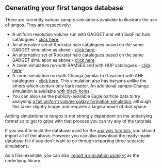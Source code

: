 Generating your first tangos database
-------------------------------------

There are currently various sample simulations available to illustrate the use of tangos. They are respectively:

* A uniform resolution volume run with GADGET and with SubFind halo catalogues - [click here](first_steps_gadget+subfind.md);
* An alternative set of Rockstar halo catalogues based on the same GADGET simulation as above - [click here](first_steps_gadget+rockstar.md);
* An alternative set of Rockstar halo catalogues based on the same GADGET simulation as above - [click here](first_steps_gadget+AHF.md);
* A zoom simulation run with RAMSES and with HOP catalogues - [click here](first_steps_ramses+hop.md);
* A zoom simulation run with Changa (similar to Gasoline) with AHF catalogues - [click here](first_steps_changa+ahf.md). This simulation also has baryons
  unlike the others which contain only dark matter. An additional sample Changa simulation is available 
  [with black holes](black_holes_and_crossmatching.md).
* You can also use the publicly-available Eagle particle data to try
  analysing [a full uniform volume galaxy formation simulation](first_steps_eagle.md), although this takes slightly
  longer and requires a large amount of disk space.
  
Adding simulations to _tangos_ is not strongly dependent on the underlying format so to get to grips with
that process you can try any of the tutorials.

If you want to build the database used for the [analysis tutorials](data_exploration.md), you should import
all of the above. However you can also download the ready-made database file if you don't want to
go through importing three separate simulations.

As a final example, you can also [import a simulation using yt](using_with_yt.md) as the underlying library.
